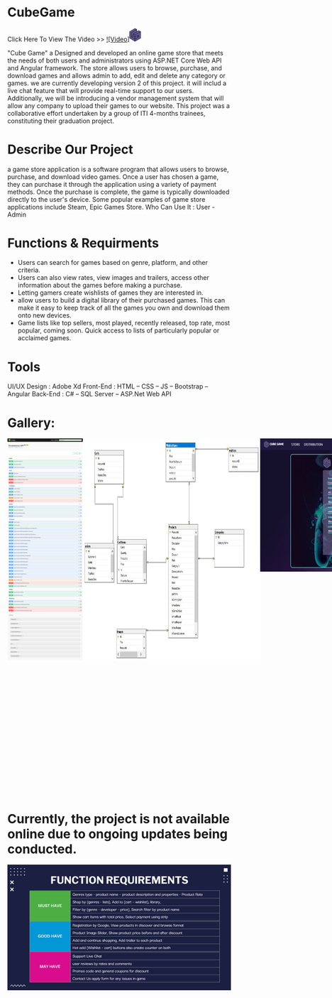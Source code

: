 # CubeGame

Click Here To View The Video >> [![Video]<img src="https://github.com/MarimEzz/CubeGame/blob/main/Cube%20Game/UI/src/assets/img/logo.png" width="5%">](https://vimeo.com/898729859?share=copy)


"Cube Game" a Designed and developed an online game store that meets the needs of both users and administrators using ASP.NET Core Web API and Angular framework. The store allows users to browse, purchase, and download games and allows admin to add, edit and delete any category or games. we are currently developing version 2 of this project. it will includ a live chat feature that will provide real-time support to our users. Additionally, we will be introducing a vendor management system that will allow any company to upload their games to our website. This project was a collaborative effort undertaken by a group of ITI 4-months trainees, constituting their graduation project.

# Describe Our Project
a game store application is a software program that allows users to browse, purchase, and download video games. Once a user has chosen a game, they can purchase it through the application using a variety of payment methods. Once the purchase is complete, the game is typically downloaded directly to the user's device. Some popular examples of game store applications include Steam, Epic Games Store.
Who Can Use It : User - Admin

# Functions & Requirments
- Users can search for games based on genre, platform, and other criteria.
- Users can also view rates, view images and trailers, access other information about the games before making a purchase.
- Letting gamers create wishlists of games they are interested in.
- allow users to build a digital library of their purchased games. This can make it easy to keep track of all the games you own and download them onto new devices.
- Game lists like top sellers, most played, recently released, top rate, most popular, coming soon. Quick access to lists of particularly popular or acclaimed games.

# Tools
UI/UX Design : Adobe Xd
Front-End : HTML – CSS – JS – Bootstrap – Angular
Back-End : C# – SQL Server – ASP.Net Web API

# Gallery:
<div style="display:flex;">
<img src="https://github.com/MarimEzz/CubeGame/blob/main/screenshots/API%20Swagger.png" width="400" height="500">
<img src="https://github.com/MarimEzz/CubeGame/blob/main/screenshots/database%20tables.jpeg" width="400" height="500">
<img src="https://github.com/MarimEzz/CubeGame/blob/main/screenshots/signup.png" width="400" height="300">
<img src="https://github.com/MarimEzz/CubeGame/blob/main/screenshots/login.png" width="400" height="300">
<img src="https://github.com/MarimEzz/CubeGame/blob/main/screenshots/about-distribution.png" width="400" height="800">
<img src="https://github.com/MarimEzz/CubeGame/blob/main/screenshots/discover%20by%20lists.png" width="400" height="800">
<img src="https://github.com/MarimEzz/CubeGame/blob/main/screenshots/browse.png" width="400" height="800">
<img src="https://github.com/MarimEzz/CubeGame/blob/main/screenshots/filter%20by%20genre.png" width="400" height="400">
<img src="https://github.com/MarimEzz/CubeGame/blob/main/screenshots/filter.png" width="400" height="300">
<img src="https://github.com/MarimEzz/CubeGame/blob/main/screenshots/search.png" width="400" height="300">
<img src="https://github.com/MarimEzz/CubeGame/blob/main/screenshots/cover%20game.png" width="400" height="800">
<img src="https://github.com/MarimEzz/CubeGame/blob/main/screenshots/wishlist.png" width="400" height="300">
<img src="https://github.com/MarimEzz/CubeGame/blob/main/screenshots/cart.png" width="400" height="300">
<img src="https://github.com/MarimEzz/CubeGame/blob/main/screenshots/payment.png" width="400" height="300">
<img src="https://github.com/MarimEzz/CubeGame/blob/main/screenshots/dashboard.png" width="400" height="300">
</div>

# Currently, the project is not available online due to ongoing updates being conducted.
<img src="https://github.com/MarimEzz/CubeGame/blob/main/screenshots/All%20Requirments.png" width="750">

